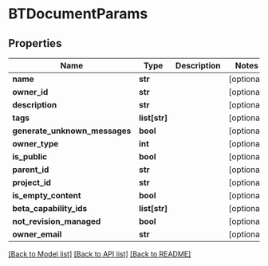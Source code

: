 # BTDocumentParams

## Properties
Name | Type | Description | Notes
------------ | ------------- | ------------- | -------------
**name** | **str** |  | [optional] 
**owner_id** | **str** |  | [optional] 
**description** | **str** |  | [optional] 
**tags** | **list[str]** |  | [optional] 
**generate_unknown_messages** | **bool** |  | [optional] 
**owner_type** | **int** |  | [optional] 
**is_public** | **bool** |  | [optional] 
**parent_id** | **str** |  | [optional] 
**project_id** | **str** |  | [optional] 
**is_empty_content** | **bool** |  | [optional] 
**beta_capability_ids** | **list[str]** |  | [optional] 
**not_revision_managed** | **bool** |  | [optional] 
**owner_email** | **str** |  | [optional] 

[[Back to Model list]](../README.md#documentation-for-models) [[Back to API list]](../README.md#documentation-for-api-endpoints) [[Back to README]](../README.md)


